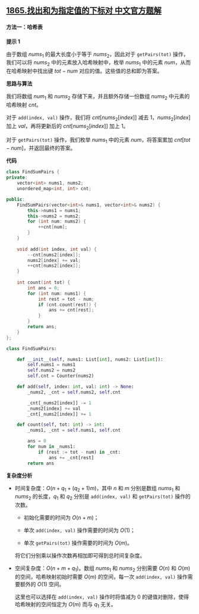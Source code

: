 ## [1865.找出和为指定值的下标对 中文官方题解](https://leetcode.cn/problems/finding-pairs-with-a-certain-sum/solutions/100000/zhao-chu-he-wei-zhi-ding-zhi-de-xia-biao-m17s)

#### 方法一：哈希表

**提示 $1$**

由于数组 $\textit{nums}_1$ 的最大长度小于等于 $\textit{nums}_2$，因此对于 $\texttt{getPairs(tot)}$ 操作，我们可以将 $\textit{nums}_2$ 中的元素放入哈希映射中，枚举 $\textit{nums}_1$ 中的元素 $\textit{num}$，从而在哈希映射中找出键 $\textit{tot} - \textit{num}$ 对应的值。这些值的总和即为答案。

**思路与算法**

我们将数组 $\textit{num}_1$ 和 $\textit{nums}_2$ 存储下来，并且额外存储一份数组 $\textit{nums}_2$ 中元素的哈希映射 $\textit{cnt}$。

对于 $\texttt{add(index, val)}$ 操作，我们将 $\textit{cnt}[\textit{nums}_2[\textit{index}]]$ 减去 $1$，$\textit{nums}_2[\textit{index}]$ 加上 $\textit{val}$，再将更新后的 $\textit{cnt}[\textit{nums}_2[\textit{index}]]$ 加上 $1$。

对于 $\texttt{getPairs(tot)}$ 操作，我们枚举 $\textit{nums}_1$ 中的元素 $\textit{num}$，将答案累加 $\textit{cnt}[\textit{tot} - \textit{num}]$，并返回最终的答案。

**代码**

```C++ [sol1-C++]
class FindSumPairs {
private:
    vector<int> nums1, nums2;
    unordered_map<int, int> cnt;

public:
    FindSumPairs(vector<int>& nums1, vector<int>& nums2) {
        this->nums1 = nums1;
        this->nums2 = nums2;
        for (int num: nums2) {
            ++cnt[num];
        }
    }
    
    void add(int index, int val) {
        --cnt[nums2[index]];
        nums2[index] += val;
        ++cnt[nums2[index]];
    }
    
    int count(int tot) {
        int ans = 0;
        for (int num: nums1) {
            int rest = tot - num;
            if (cnt.count(rest)) {
                ans += cnt[rest];
            }
        }
        return ans;
    }
};
```

```Python [sol1-Python3]
class FindSumPairs:

    def __init__(self, nums1: List[int], nums2: List[int]):
        self.nums1 = nums1
        self.nums2 = nums2
        self.cnt = Counter(nums2)

    def add(self, index: int, val: int) -> None:
        _nums2, _cnt = self.nums2, self.cnt

        _cnt[_nums2[index]] -= 1
        _nums2[index] += val
        _cnt[_nums2[index]] += 1

    def count(self, tot: int) -> int:
        _nums1, _cnt = self.nums1, self.cnt

        ans = 0
        for num in _nums1:
            if (rest := tot - num) in _cnt:
                ans += _cnt[rest]
        return ans
```

**复杂度分析**

- 时间复杂度：$O(n + q_1 + (q_2 + 1)m)$，其中 $n$ 和 $m$ 分别是数组 $\textit{nums}_1$ 和 $\textit{nums}_2$ 的长度，$q_1$ 和 $q_2$ 分别是 $\texttt{add(index, val)}$ 和 $\texttt{getPairs(tot)}$ 操作的次数。

    - 初始化需要的时间为 $O(n + m)$；
    
    - 单次 $\texttt{add(index, val)}$ 操作需要的时间为 $O(1)$；

    - 单次 $\texttt{getPairs(tot)}$ 操作需要的时间为 $O(m)$。

    将它们分别乘以操作次数再相加即可得到总时间复杂度。

- 空间复杂度：$O(n + m + q_1)$。数组 $\textit{nums}_1$ 和 $\textit{nums}_2$ 分别需要 $O(n)$ 和 $O(m)$ 的空间，哈希映射初始时需要 $O(m)$ 的空间，每一次 $\texttt{add(index, val)}$ 操作需要额外的 $O(1)$ 空间。

    这里也可以选择在 $\texttt{add(index, val)}$ 操作时将值减为 $0$ 的键值对删除，使得哈希映射的空间恒定为 $O(m)$ 而与 $q_1$ 无关。